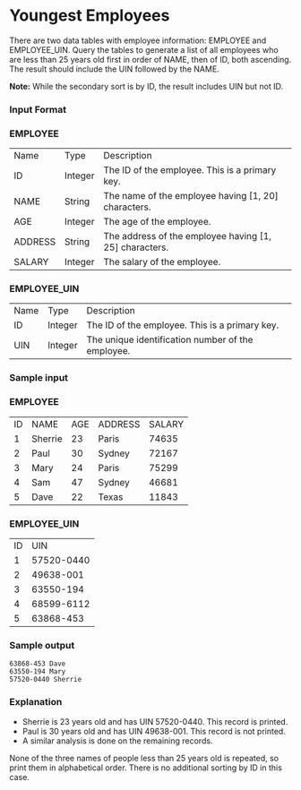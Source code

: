 # Youngest Employees

There are two data tables with employee information: EMPLOYEE and EMPLOYEE_UIN. Query the tables to generate a list of all employees who are less than 25 years old first in order of NAME, then of ID, both ascending.  The result should include the UIN followed by the NAME.  

 

**Note:**  While the secondary sort is by ID, the result includes UIN but not ID.

### Input Format
### EMPLOYEE
<table> 
    <tr>
        <td>Name</td>
        <td>Type</td>
        <td>Description</td>
    </tr>
    <tr>
        <td>ID</td>
        <td>Integer</td>
        <td>The ID of the employee. This is a primary key.</td>
    </tr>
    <tr>
        <td>NAME</td>
        <td>String</td>
        <td>The name of the employee having [1, 20] characters.</td>
    </tr>
    <tr>
        <td>AGE</td>
        <td>Integer</td>
        <td>The age of the employee.</td>
    </tr>
    <tr>
        <td>ADDRESS</td>
        <td>String</td>
        <td>The address of the employee having [1, 25] characters.</td>
    </tr>
    <tr>
        <td>SALARY</td>
        <td>Integer</td>
        <td>The salary of the employee.</td>
    </tr>
</table>

	
		
		
### EMPLOYEE_UIN
<table>
    <tr>
        <td>Name</td>
        <td>Type</td>
        <td>Description</td>
    </tr>
    <tr>
        <td>ID</td>
        <td>Integer</td>
        <td>The ID of the employee. This is a primary key.</td>
    </tr>
    <tr>
        <td>UIN</td>
        <td>Integer</td>
        <td>The unique identification number of the employee.</td>
    </tr>
</table>


### Sample input

### EMPLOYEE
<table>
    <tr>
        <td>ID</td>
        <td>NAME</td>
        <td>AGE</td>
        <td>ADDRESS</td>
        <td>SALARY</td>
    </tr>
    <tr>
        <td>1</td>
        <td>Sherrie</td>
        <td>23</td>
        <td>Paris</td>
        <td>74635</td>
    </tr>
    <tr>
        <td>2</td>
        <td>Paul</td>
        <td>30</td>
        <td>Sydney</td>
        <td>72167</td>
    </tr>
    <tr>
        <td>3</td>
        <td>Mary</td>
        <td>24</td>
        <td>Paris</td>
        <td>75299</td>
    </tr>
    <tr>
        <td>4</td>
        <td>Sam</td>
        <td>47</td>
        <td>Sydney</td>
        <td>46681</td>
    </tr>
    <tr>
        <td>5</td>
        <td>Dave</td>
        <td>22</td>
        <td>Texas</td>
        <td>11843</td>
    </tr>
</table>

### EMPLOYEE_UIN

<table>
    <tr>
        <td>ID</td>
        <td>UIN</td>
    </tr>
    <tr>
        <td>1</td>
        <td>57520-0440</td>
    </tr>
    <tr>
        <td>2</td>
        <td>49638-001</td>
    </tr>
    <tr>
        <td>3</td>
        <td>63550-194</td>
    </tr>
    <tr>
        <td>4</td>
        <td>68599-6112</td>
    </tr>
    <tr>
        <td>5</td>
        <td>63868-453</td>
    </tr>
</table>

### Sample output

    63868-453 Dave
    63550-194 Mary
    57520-0440 Sherrie

### Explanation

- Sherrie is 23 years old and has UIN 57520-0440.  This record is printed.
- Paul is 30 years old and has UIN 49638-001.  This record is not printed.
- A similar analysis is done on the remaining records.

None of the three names of people less than 25 years old is repeated, so print them in alphabetical order.  There is no additional sorting by ID in this case.